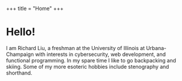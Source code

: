 +++
title = "Home"
+++

# Hello!

I am Richard Liu, a freshman at the University of Illinois at Urbana-Champaign
with interests in cybersecurity, web development, and functional programming. In
my spare time I like to go backpacking and skiing. Some of my more esoteric
hobbies include stenography and shorthand.
